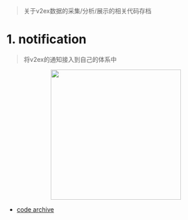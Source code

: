 > 关于v2ex数据的采集/分析/展示的相关代码存档

# 1. notification
> 将v2ex的通知接入到自己的体系中

<p align="center">
	<img src="https://d2ekywz288hemq.cloudfront.net/im/github/telegram_notification.jpg" height="300px">
</p>

- [code archive](https://github.com/gkxk/bilibili/tree/main/notification)

